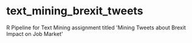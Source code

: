 # text_mining_brexit_tweets
R Pipeline for Text Mining assignment titled 'Mining Tweets about Brexit Impact on Job Market'
